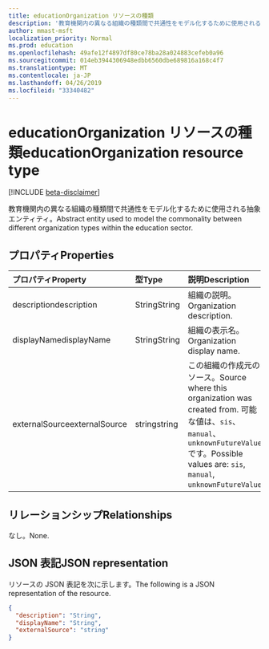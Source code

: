 ```yaml
---
title: educationOrganization リソースの種類
description: '教育機関内の異なる組織の種類間で共通性をモデル化するために使用される抽象エンティティ。  '
author: mmast-msft
localization_priority: Normal
ms.prod: education
ms.openlocfilehash: 49afe12f4897df80ce78ba28a024883cefeb0a96
ms.sourcegitcommit: 014eb3944306948edbb6560dbe689816a168c4f7
ms.translationtype: MT
ms.contentlocale: ja-JP
ms.lasthandoff: 04/26/2019
ms.locfileid: "33340482"
---
```

# <a name="educationorganization-resource-type"></a><span data-ttu-id="31889-103">educationOrganization リソースの種類</span><span class="sxs-lookup"><span data-stu-id="31889-103">educationOrganization resource type</span></span>

[!INCLUDE [beta-disclaimer](../../includes/beta-disclaimer.md)]

<span data-ttu-id="31889-104">教育機関内の異なる組織の種類間で共通性をモデル化するために使用される抽象エンティティ。</span><span class="sxs-lookup"><span data-stu-id="31889-104">Abstract entity used to model the commonality between different organization types within the education sector.</span></span>  

## <a name="properties"></a><span data-ttu-id="31889-105">プロパティ</span><span class="sxs-lookup"><span data-stu-id="31889-105">Properties</span></span>
| <span data-ttu-id="31889-106">プロパティ</span><span class="sxs-lookup"><span data-stu-id="31889-106">Property</span></span>     | <span data-ttu-id="31889-107">型</span><span class="sxs-lookup"><span data-stu-id="31889-107">Type</span></span>   |<span data-ttu-id="31889-108">説明</span><span class="sxs-lookup"><span data-stu-id="31889-108">Description</span></span>|
|:---------------|:--------|:----------|
|<span data-ttu-id="31889-109">description</span><span class="sxs-lookup"><span data-stu-id="31889-109">description</span></span>|<span data-ttu-id="31889-110">String</span><span class="sxs-lookup"><span data-stu-id="31889-110">String</span></span>| <span data-ttu-id="31889-111">組織の説明。</span><span class="sxs-lookup"><span data-stu-id="31889-111">Organization description.</span></span>|
|<span data-ttu-id="31889-112">displayName</span><span class="sxs-lookup"><span data-stu-id="31889-112">displayName</span></span>|<span data-ttu-id="31889-113">String</span><span class="sxs-lookup"><span data-stu-id="31889-113">String</span></span>| <span data-ttu-id="31889-114">組織の表示名。</span><span class="sxs-lookup"><span data-stu-id="31889-114">Organization display name.</span></span>|
|<span data-ttu-id="31889-115">externalSource</span><span class="sxs-lookup"><span data-stu-id="31889-115">externalSource</span></span>|<span data-ttu-id="31889-116">string</span><span class="sxs-lookup"><span data-stu-id="31889-116">string</span></span>| <span data-ttu-id="31889-117">この組織の作成元のソース。</span><span class="sxs-lookup"><span data-stu-id="31889-117">Source where this organization was created from.</span></span> <span data-ttu-id="31889-118">可能な値は、`sis`、`manual`、`unknownFutureValue` です。</span><span class="sxs-lookup"><span data-stu-id="31889-118">Possible values are: `sis`, `manual`, `unknownFutureValue`.</span></span>|

## <a name="relationships"></a><span data-ttu-id="31889-119">リレーションシップ</span><span class="sxs-lookup"><span data-stu-id="31889-119">Relationships</span></span>
<span data-ttu-id="31889-120">なし。</span><span class="sxs-lookup"><span data-stu-id="31889-120">None.</span></span>


## <a name="json-representation"></a><span data-ttu-id="31889-121">JSON 表記</span><span class="sxs-lookup"><span data-stu-id="31889-121">JSON representation</span></span>

<span data-ttu-id="31889-122">リソースの JSON 表記を次に示します。</span><span class="sxs-lookup"><span data-stu-id="31889-122">The following is a JSON representation of the resource.</span></span>

<!-- {
  "blockType": "resource",
  "optionalProperties": [

  ],
  "@odata.type": "microsoft.graph.educationOrganization"
}-->

```json
{
  "description": "String",
  "displayName": "String",
  "externalSource": "string"
}

```

<!-- uuid: 8fcb5dbc-d5aa-4681-8e31-b001d5168d79
2015-10-25 14:57:30 UTC -->
<!--
{
  "type": "#page.annotation",
  "description": "educationOrganization resource",
  "keywords": "",
  "section": "documentation",
  "tocPath": "",
  "suppressions": []
}
-->

